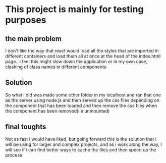 # This project is mainly for testing purposes

## the main problem
I don't like the way that react would load all the styles that are imported in different containers and load them all at once at the head of the
index.html page.. i feel this might slow down the application or in my own case, clashing of class names in different components

## Solution
So what i did was made some other folder in my localhost and ran that one as the server using node.js and then served up the css files depending on the
component that has been loaded and then remove the css files when the component has been removed(i.e unmounted)

## final toughts
Not as fast i would have liked, but going forward this is the solution that i will be using for larger and complex projects, and as i work along the way,
I will see if i can find better ways to cache the files and then speed up the process